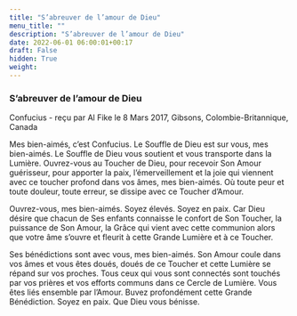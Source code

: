 ```yaml
---
title: "S’abreuver de l’amour de Dieu"
menu_title: ""
description: "S’abreuver de l’amour de Dieu"
date: 2022-06-01 06:00:01+00:17
draft: False
hidden: True
weight:
---
```

### S’abreuver de l’amour de Dieu

Confucius - reçu par Al Fike le 8 Mars 2017, Gibsons, Colombie-Britannique, Canada

Mes bien-aimés, c’est Confucius. Le Souffle de Dieu est sur vous, mes bien-aimés. Le Souffle de Dieu vous soutient et vous transporte dans la Lumière. Ouvrez-vous au Toucher de Dieu, pour recevoir Son Amour guérisseur, pour apporter la paix, l’émerveillement et la joie qui viennent avec ce toucher profond dans vos âmes, mes bien-aimés. Où toute peur et toute douleur, toute erreur, se dissipe avec ce Toucher d’Amour.

Ouvrez-vous, mes bien-aimés. Soyez élevés. Soyez en paix. Car Dieu désire que chacun de Ses enfants connaisse le confort de Son Toucher, la puissance de Son Amour, la Grâce qui vient avec cette communion alors que votre âme s’ouvre et fleurit à cette Grande Lumière et à ce Toucher.

Ses bénédictions sont avec vous, mes bien-aimés. Son Amour coule dans vos âmes et vous êtes doués, doués de ce Toucher et cette Lumière se répand sur vos proches. Tous ceux qui vous sont connectés sont touchés par vos prières et vos efforts communs dans ce Cercle de Lumière. Vous êtes liés ensemble par l’Amour. Buvez profondément cette Grande Bénédiction. Soyez en paix. Que Dieu vous bénisse.
